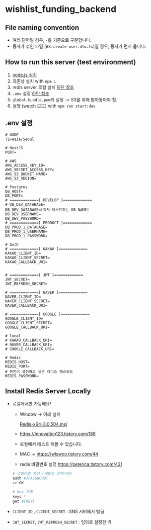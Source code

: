 # wishlist_funding_backend

## File naming convention

- 여러 단어일 경우, `-`를 기준으로 구분합니다.
- 동사가 섞인 파일 (ex. `create-user.dto.ts`)일 경우, 동사가 먼저 옵니다.

## How to run this server (test environment)

1. [node.js 설치](https://nodejs.org/en)
2. 의존성 설치 with `npm i`
3. redis server 로컬 설치 [하단 참조](#Install-Redis-Server-Locally)
4. `.env` 설정 [하단 참조](#env-설정)
5. `global-bundle.pem`키 설정 -> S3를 위해 받아놓아야 함.
6. 실행 (watch 모드) with `npm run start:dev`

## .env 설정

```
# NODE
TZ=Asia/Seoul

# NestJS
PORT=

# AWS
AWS_ACCESS_KEY_ID=
AWS_SECRET_ACCESS_KEY=
AWS_S3_BUCKET_NAME=
AWS_S3_REGION=

# Postgres
DB_HOST=
DB_PORT=
# =============[ DEVELOP ]=============
# DB_DEV_DATABASE=
DB_DEV_DATABASE=[각자 테스트하는 DB NAME]
DB_DEV_USERNAME=
DB_DEV_PASSWORD=
# =============[ PRODUCT ]=============
DB_PROD_1_DATABASE=
DB_PROD_1_USERNAME=
DB_PROD_1_PASSWORD=

# Auth
# =============[ KAKAO ]=============
KAKAO_CLIENT_ID=
KAKAO_CLIENT_SECRET=
KAKAO_CALLBACK_URI=


# =============[ JWT ]=============
JWT_SECRET=
JWT_REFRESH_SECRET=

# =============[ NAVER ]=============
NAVER_CLIENT_ID=
NAVER_CLIENT_SECRET=
NAVER_CALLBACK_URI=

# =============[ GOOGLE ]=============
GOOGLE_CLIENT_ID=
GOOGLE_CLIENT_SECRET=
GOOGLE_CALLBACK_URI=

# local
# KAKAO_CALLBACK_URI=
# NAVER_CALLBACK_URI=
# GOOGLE_CALLBACK_URI=

# Redis
REDIS_HOST=
REDIS_PORT=
# 본인이 설정하고 싶은 레디스 패스워드
REDIS_PASSWORD=
```

## Install Redis Server Locally

- 로컬에서만 가능해요!
    - Window → 아래 설치
        
        [Redis-x64-3.0.504.msi](https://prod-files-secure.s3.us-west-2.amazonaws.com/a58622d1-e964-481a-b684-e2f5510530c0/c315cca0-5fbd-4c16-b567-8f5184a44734/Redis-x64-3.0.504.msi)
        
    - https://innovation123.tistory.com/186
    - 로컬에서 테스트 해볼 수 있습니다.
    - MAC → https://wlswoo.tistory.com/44
    - redis 비밀번호 설정 https://peterica.tistory.com/421
    
    ```bash
    # 비밀번호 설정 (개발자 선택사항)
    auth #{PASSWORD}
    >> OK
    
    # key 조회
    keys *
    get #{KEY}
    ```
    

- `CLIENT_ID` , `CLIENT_SECRET` :  SNS 서버에서 발급
- `JWT_SECRET`, `JWT_REFRESH_SECRET` : 임의로 설정한 키

